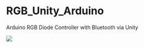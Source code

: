 # RGB_Unity_Arduino
Arduino RGB Diode Controller with Bluetooth via Unity

<img src="https://github.com/dxoraxs/RGB_Unity_Arduino/blob/main/scheme.PNG">
